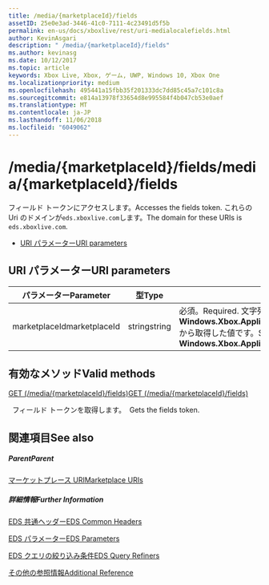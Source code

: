 ```yaml
---
title: /media/{marketplaceId}/fields
assetID: 25e0e3ad-3446-41c0-7111-4c23491d5f5b
permalink: en-us/docs/xboxlive/rest/uri-medialocalefields.html
author: KevinAsgari
description: " /media/{marketplaceId}/fields"
ms.author: kevinasg
ms.date: 10/12/2017
ms.topic: article
keywords: Xbox Live, Xbox, ゲーム, UWP, Windows 10, Xbox One
ms.localizationpriority: medium
ms.openlocfilehash: 495441a15fbb35f201333dc7dd85c45a7c101c8a
ms.sourcegitcommit: e814a13978f33654d8e995584f4b047cb53e0aef
ms.translationtype: MT
ms.contentlocale: ja-JP
ms.lasthandoff: 11/06/2018
ms.locfileid: "6049062"
---
```

# <a name="mediamarketplaceidfields"></a><span data-ttu-id="d393a-104">/media/{marketplaceId}/fields</span><span class="sxs-lookup"><span data-stu-id="d393a-104">/media/{marketplaceId}/fields</span></span>
<span data-ttu-id="d393a-105">フィールド トークンにアクセスします。</span><span class="sxs-lookup"><span data-stu-id="d393a-105">Accesses the fields token.</span></span> <span data-ttu-id="d393a-106">これらの Uri のドメインが`eds.xboxlive.com`します。</span><span class="sxs-lookup"><span data-stu-id="d393a-106">The domain for these URIs is `eds.xboxlive.com`.</span></span>
 
  * [<span data-ttu-id="d393a-107">URI パラメーター</span><span class="sxs-lookup"><span data-stu-id="d393a-107">URI parameters</span></span>](#ID4EV)
 
<a id="ID4EV"></a>

 
## <a name="uri-parameters"></a><span data-ttu-id="d393a-108">URI パラメーター</span><span class="sxs-lookup"><span data-stu-id="d393a-108">URI parameters</span></span>
 
| <span data-ttu-id="d393a-109">パラメーター</span><span class="sxs-lookup"><span data-stu-id="d393a-109">Parameter</span></span>| <span data-ttu-id="d393a-110">型</span><span class="sxs-lookup"><span data-stu-id="d393a-110">Type</span></span>| <span data-ttu-id="d393a-111">説明</span><span class="sxs-lookup"><span data-stu-id="d393a-111">Description</span></span>| 
| --- | --- | --- | 
| <span data-ttu-id="d393a-112">marketplaceId</span><span class="sxs-lookup"><span data-stu-id="d393a-112">marketplaceId</span></span>| <span data-ttu-id="d393a-113">string</span><span class="sxs-lookup"><span data-stu-id="d393a-113">string</span></span>| <span data-ttu-id="d393a-114">必須。</span><span class="sxs-lookup"><span data-stu-id="d393a-114">Required.</span></span> <span data-ttu-id="d393a-115">文字列<b>Windows.Xbox.ApplicationModel.Store.Configuration.MarketplaceId</b>から取得した値です。</span><span class="sxs-lookup"><span data-stu-id="d393a-115">String value obtained from the <b>Windows.Xbox.ApplicationModel.Store.Configuration.MarketplaceId</b>.</span></span>| 
  
<a id="ID4EUB"></a>

 
## <a name="valid-methods"></a><span data-ttu-id="d393a-116">有効なメソッド</span><span class="sxs-lookup"><span data-stu-id="d393a-116">Valid methods</span></span>

[<span data-ttu-id="d393a-117">GET (/media/{marketplaceId}/fields)</span><span class="sxs-lookup"><span data-stu-id="d393a-117">GET (/media/{marketplaceId}/fields)</span></span>](uri-medialocalefieldsget.md)

<span data-ttu-id="d393a-118">&nbsp;&nbsp;フィールド トークンを取得します。</span><span class="sxs-lookup"><span data-stu-id="d393a-118">&nbsp;&nbsp;Gets the fields token.</span></span>
 
<a id="ID4E5B"></a>

 
## <a name="see-also"></a><span data-ttu-id="d393a-119">関連項目</span><span class="sxs-lookup"><span data-stu-id="d393a-119">See also</span></span>
 
<a id="ID4EAC"></a>

 
##### <a name="parent"></a><span data-ttu-id="d393a-120">Parent</span><span class="sxs-lookup"><span data-stu-id="d393a-120">Parent</span></span> 

[<span data-ttu-id="d393a-121">マーケットプレース URI</span><span class="sxs-lookup"><span data-stu-id="d393a-121">Marketplace URIs</span></span>](atoc-reference-marketplace.md)

  
<a id="ID4EKC"></a>

 
##### <a name="further-information"></a><span data-ttu-id="d393a-122">詳細情報</span><span class="sxs-lookup"><span data-stu-id="d393a-122">Further Information</span></span> 

[<span data-ttu-id="d393a-123">EDS 共通ヘッダー</span><span class="sxs-lookup"><span data-stu-id="d393a-123">EDS Common Headers</span></span>](../../additional/edscommonheaders.md)

 [<span data-ttu-id="d393a-124">EDS パラメーター</span><span class="sxs-lookup"><span data-stu-id="d393a-124">EDS Parameters</span></span>](../../additional/edsparameters.md)

 [<span data-ttu-id="d393a-125">EDS クエリの絞り込み条件</span><span class="sxs-lookup"><span data-stu-id="d393a-125">EDS Query Refiners</span></span>](../../additional/edsqueryrefiners.md)

 [<span data-ttu-id="d393a-126">その他の参照情報</span><span class="sxs-lookup"><span data-stu-id="d393a-126">Additional Reference</span></span>](../../additional/atoc-xboxlivews-reference-additional.md)

   